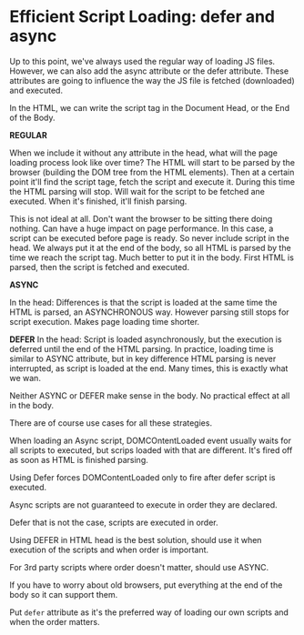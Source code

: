 # Efficient Script Loading: defer and async

Up to this point, we've always used the regular way of loading JS files. However, we can also add the async attribute or the defer attribute. These attributes are going to influence the way the JS file is fetched (downloaded) and executed.

In the HTML, we can write the script tag in the Document Head, or the End of the Body.

**REGULAR**

When we include it without any attribute in the head, what will the page loading process look like over time? The HTML will start to be parsed by the browser (building the DOM tree from the HTML elements). Then at a certain point it'll find the script tage, fetch the script and execute it. During this time the HTML parsing will stop. Will wait for the script to be fetched ane executed. When it's finished, it'll finish parsing.

This is not ideal at all. Don't want the browser to be sitting there doing nothing. Can have a huge impact on page performance. In this case, a script can be executed before page is ready. So never include script in the head. We always put it at the end of the body, so all HTML is parsed by the time we reach the script tag. Much better to put it in the body. First HTML is parsed, then the script is fetched and executed.

**ASYNC**

In the head: Differences is that the script is loaded at the same time the HTML is parsed, an ASYNCHRONOUS way. However parsing still stops for script execution. Makes page loading time shorter.

**DEFER**
In the head: Script is loaded asynchronously, but the execution is deferred until the end of the HTML parsing. In practice, loading time is similar to ASYNC attribute, but in key difference HTML parsing is never interrupted, as script is loaded at the end. Many times, this is exactly what we wan.

Neither ASYNC or DEFER make sense in the body. No practical effect at all in the body.

There are of course use cases for all these strategies.

When loading an Async script,
DOMCOntentLoaded event usually waits for all scripts to executed, but scrips loaded with that are different. It's fired off as soon as HTML is finished parsing.

Using Defer forces DOMContentLoaded only to fire after defer script is executed.

Async scripts are not guaranteed to execute in order they are declared.

Defer that is not the case, scripts are executed in order.

Using DEFER in HTML head is the best solution, should use it when execution of the scripts and when order is important.

For 3rd party scripts where order doesn't matter, should use ASYNC.

If you have to worry about old browsers, put everything at the end of the body so it can support them.

Put `defer` attribute as it's the preferred way of loading our own scripts and when the order matters.
